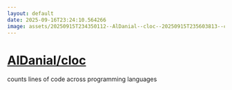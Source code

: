 ```yaml
---
layout: default
date: 2025-09-16T23:24:10.564266
image: assets/20250915T234350112--AlDanial--cloc--20250915T235603813--cropped.png
---
```


# [AlDanial/cloc](https://github.com/AlDanial/cloc)

counts lines of code across programming languages
